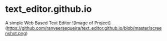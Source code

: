 # text_editor.github.io
A simple Web Based Text Editor 
![Image of Project] (https://github.com/ranveersequeira/text_editor.github.io/blob/master/screenshot.png)
